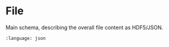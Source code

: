 # File

Main schema, describing the overall file content as HDF5/JSON.

```{literalinclude} ../../h5json/schema/hdf5.schema.json
:language: json
```
